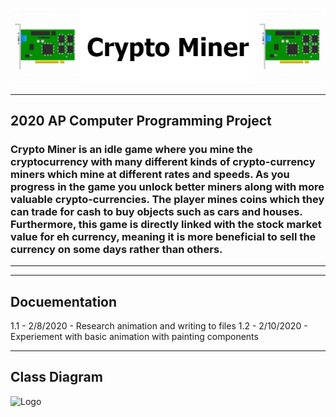 ![Logo](CONTENTS/CryptoMinerLogo.draw.png)
___

## 2020 AP Computer Programming Project
### Crypto Miner is an idle game where you mine the cryptocurrency with many different kinds of crypto-currency miners which mine at different rates and speeds. As you progress in the game you unlock better miners along with more valuable crypto-currencies. The player mines coins which they can trade for cash to buy objects such as cars and houses. Furthermore, this game is directly linked with the stock market value for eh currency, meaning it is more beneficial to sell the currency on some days rather than others.  

___
___

## Docuementation
1.1 - 2/8/2020 - Research animation and writing to files
1.2 - 2/10/2020 - Experiement with basic animation with painting components

___

## Class Diagram
![Logo](https://github.com/ethanbowles03/2020CP2Project/blob/main/CONTENTS/CardBattleClassDiagram.png?raw=true)



